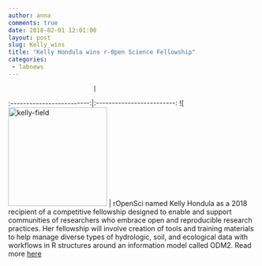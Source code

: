 ```yaml
---
author: anna
comments: true
date: 2018-02-01 12:01:00
layout: post
slug: Kelly_wins
title: "Kelly Hondula wins r-0pen Science Fellowship"
categories:
 - labnews
---
```


             				|  
:-------------------------:|:-------------------------:
![<img src="{{ site.url }}/img/KellyHondula_April2018.JPG" class="img-rounded img-responsive center-block" alt="kelly-field" width="200px">  |  rOpenSci named Kelly Hondula as a 2018 recipient of a competitive fellowship designed to enable and support communities of researchers who embrace open and reproducible research practices.  Her fellowship will involve creation of tools and training materials to help manage diverse types of hydrologic, soil, and ecological data with workflows in R structures around an information model called ODM2.  Read more [here](https://ropensci.org/blog/2018/02/14/announcing-2018-ropensci-fellows/)





